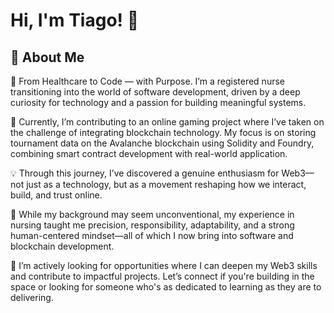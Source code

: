 
# Hi, I'm Tiago! 👋


## 🚀 About Me
🧠 From Healthcare to Code — with Purpose.
I’m a registered nurse transitioning into the world of software development, driven by a deep curiosity for technology and a passion for building meaningful systems.

🎯 Currently, I’m contributing to an online gaming project where I’ve taken on the challenge of integrating blockchain technology. My focus is on storing tournament data on the Avalanche blockchain using Solidity and Foundry, combining smart contract development with real-world application.

💡 Through this journey, I’ve discovered a genuine enthusiasm for Web3—not just as a technology, but as a movement reshaping how we interact, build, and trust online.

💼 While my background may seem unconventional, my experience in nursing taught me precision, responsibility, adaptability, and a strong human-centered mindset—all of which I now bring into software and blockchain development.

🚀 I’m actively looking for opportunities where I can deepen my Web3 skills and contribute to impactful projects. Let’s connect if you're building in the space or looking for someone who's as dedicated to learning as they are to delivering.

